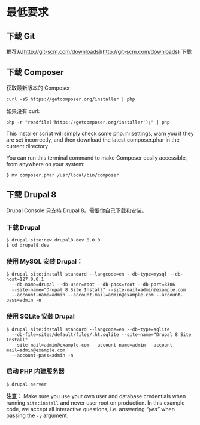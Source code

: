 # 最低要求

## 下载 Git
推荐从[http://git-scm.com/downloads](http://git-scm.com/downloads) 下载

## 下载 Composer

获取最新版本的 Composer
```
curl -sS https://getcomposer.org/installer | php
```
如果没有 curl:
```
php -r "readfile('https://getcomposer.org/installer');" | php
```
This installer script will simply check some php.ini settings, warn you if they are set incorrectly, and then download the latest composer.phar in the current directory

You can run this terminal command to make Composer easily accessible, from anywhere on your system:
```
$ mv composer.phar /usr/local/bin/composer
```

## 下载 Drupal 8
Drupal Console 只支持 Drupal 8。需要你自己下载和安装。

### 下载 Drupal
```
$ drupal site:new drupal8.dev 8.0.0
$ cd drupal8.dev
```
### 使用 MySQL 安装 Drupal：
```
$ drupal site:install standard --langcode=en --db-type=mysql --db-host=127.0.0.1 
  --db-name=drupal --db-user=root --db-pass=root --db-port=3306 
  --site-name="Drupal 8 Site Install" --site-mail=admin@example.com 
  --account-name=admin --account-mail=admin@example.com --account-pass=admin -n
```
### 使用 SQLite 安装 Drupal
```
$ drupal site:install standard --langcode=en --db-type=sqlite 
  --db-file=sites/default/files/.ht.sqlite --site-name="Drupal 8 Site Install" 
  --site-mail=admin@example.com --account-name=admin --account-mail=admin@example.com
  --account-pass=admin -n
```
### 启动 PHP 内建服务器
```
$ drupal server
```
**注意：** Make sure you use your own user and database credentials when running `site:install` and never user root on production. In this example code, we accept all interactive questions, i.e. answering *“yes”* when passing the `-y` argument.
